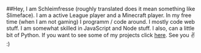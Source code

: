 ##Hey,
I am Schleimfresse (roughly translated does it mean something like Slimeface). I am a active League player and a Minecraft player.
In my free time (when I am not gaming) I programm / code around. I mostly code web stuff. I am somewhat skilled in JavaScript and Node stuff. I also, can a little bit of Python.  If you want to see some of my projects click [here](https://github.com/Schleimfresse?tab=repositories).
See you ✌ :)
